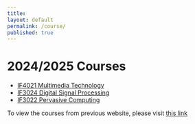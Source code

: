 ```yaml
---
title:
layout: default
permalink: /course/
published: true
---
```


# 2024/2025 Courses
- [IF4021 Multimedia Technology](/course/if4021)
- [IF3024 Digital Signal Processing](/course/if3024)
- [IF3022 Pervasive Computing](/course/if3022)

To view the courses from previous website, please visit [this link](https://mctosima.notion.site/Course-fc332b97ad604458bced22e09bb0cb36)

<!-- <div class="ProjectContainer">

	<div class="gallery">


  {% for project in site.projects %}

  {% if project.redirect %}
  <div class="projectTile">
          <a href="{{ project.redirect }}" target="_blank">
          <span>
              <h2>{{ project.title }}</h2>
              <br/>
              <p>{{ project.description }}</p>
          </span>
          </a>
  </div>

  {% else %}

  <div class="projectTile">
          <a href="{{ project.url | prepend: site.baseurl | prepend: site.url }}">
          <span>
              <h2>{{ project.title }}</h2>
              <br/>
              <p>{{ project.description }}</p>
          </span>
          </a>
  </div>

  {% endif %}

  {% endfor %}

	</div>

</div> -->
